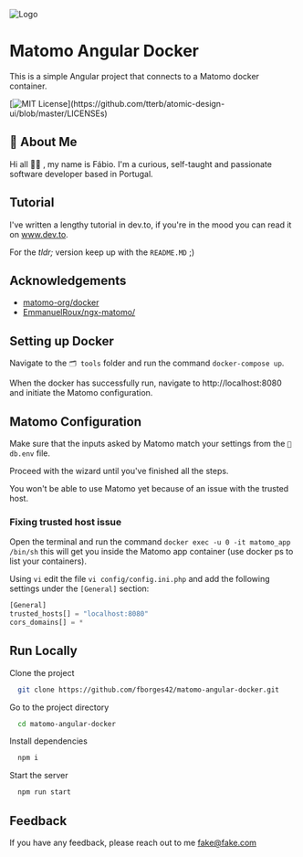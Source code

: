 ![Logo](https://dev-to-uploads.s3.amazonaws.com/uploads/articles/th5xamgrr6se0x5ro4g6.png)

# Matomo Angular Docker

This is a simple Angular project that connects to a Matomo docker container.

[![MIT License](https://img.shields.io/apm/l/atomic-design-ui.svg?)](https://github.com/tterb/atomic-design-ui/blob/master/LICENSEs)

## 🚀 About Me

Hi all 👋🏼 , my name is Fábio. I'm a curious, self-taught and passionate software developer based in Portugal.

## Tutorial

I've written a lengthy tutorial in dev.to, if you're in the mood you can read it on www.dev.to.

For the _tldr;_ version keep up with the `README.MD` ;)

## Acknowledgements

- [matomo-org/docker](https://github.com/matomo-org/docker)
- [EmmanuelRoux/ngx-matomo/](https://github.com/EmmanuelRoux/ngx-matomo/)

## Setting up Docker

Navigate to the `🗂 tools` folder and run the command `docker-compose up`.

When the docker has successfully run, navigate to http://localhost:8080 and initiate the Matomo configuration.

## Matomo Configuration

Make sure that the inputs asked by Matomo match your settings from the `📁 db.env` file.

Proceed with the wizard until you've finished all the steps.

You won't be able to use Matomo yet because of an issue with the trusted host.

### Fixing trusted host issue

Open the terminal and run the command `docker exec -u 0 -it matomo_app /bin/sh` this will get you inside the Matomo app container (use docker ps to list your containers).

Using `vi` edit the file `vi config/config.ini.php` and add the following settings under the `[General]` section:

```javascript
[General]
trusted_hosts[] = "localhost:8080"
cors_domains[] = *
```

## Run Locally

Clone the project

```bash
  git clone https://github.com/fborges42/matomo-angular-docker.git
```

Go to the project directory

```bash
  cd matomo-angular-docker
```

Install dependencies

```bash
  npm i
```

Start the server

```bash
  npm run start
```

## Feedback

If you have any feedback, please reach out to me fake@fake.com
